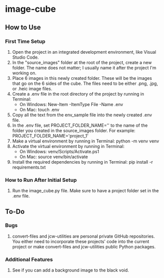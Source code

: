 # image-cube
## How to Use
### First Time Setup
1. Open the project in an integrated development environment, like Visual Studio Code.
2. In the "source_images" folder at the root of the project, create a new folder. The name does not matter; I usually name it after the project I'm working on.
3. Place 6 images in this newly created folder. These will be the images that go on the 6 sides of the cube. The files need to be either .png, .jpg, or .heic image files.
4. Create a .env file in the root directory of the project by running in Terminal:
    * On Windows: New-Item -ItemType File -Name .env
    * On Mac: touch .env
5. Copy all the text from the env_sample file into the newly created .env file.
6. In the .env file, set PROJECT_FOLDER_NAME='' to the name of the folder you created in the source_images folder. For example: PROJECT_FOLDER_NAME='project_1'
7. Make a virtual environment by running in Terminal: python -m venv venv
8. Activate the virtual environment by running in Terminal:
    * On Windows: venv/Scripts/Activate.ps1
    * On Mac: source venv/bin/activate
9. Install the required dependencies by running in Terminal: pip install -r requirements.txt
### How to Run After Initial Setup
 1. Run the image_cube.py file. Make sure to have a project folder set in the .env file.
## To-Do
### Bugs
1. convert-files and jcw-utilities are personal private GitHub repositories. You either need to incorporate these projects' code into the current project or make convert-files and jcw-utilities public Python packages.
### Additional Features
1. See if you can add a background image to the black void.